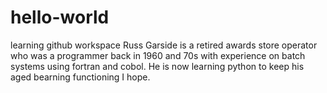 # hello-world
learning github workspace
Russ Garside is a retired awards store operator who was a programmer back in 1960 and 70s with experience on batch systems using fortran and cobol.  He is now learning python to keep his aged bearning functioning I hope.
